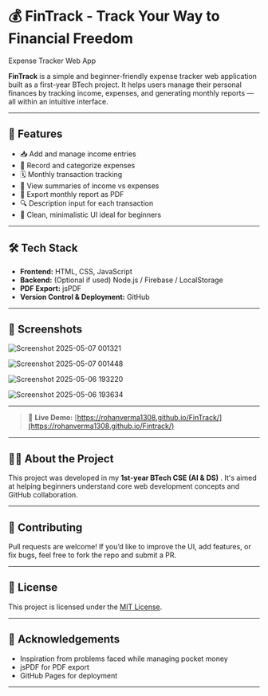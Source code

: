 # 💰 FinTrack - Track Your Way to Financial Freedom
Expense Tracker Web App

**FinTrack** is a simple and beginner-friendly expense tracker web application built as a first-year BTech project. It helps users manage their personal finances by tracking income, expenses, and generating monthly reports — all within an intuitive interface.

---

## 🚀 Features

* 📥 Add and manage income entries
* 💸 Record and categorize expenses
* 🗓️ Monthly transaction tracking
* 🧾 View summaries of income vs expenses
* 📄 Export monthly report as PDF
* 🔍 Description input for each transaction
* 🎨 Clean, minimalistic UI ideal for beginners

---

## 🛠️ Tech Stack

* **Frontend:** HTML, CSS, JavaScript
* **Backend:** (Optional if used) Node.js / Firebase / LocalStorage
* **PDF Export:** jsPDF
* **Version Control & Deployment:** GitHub

---

## 📸 Screenshots

![Screenshot 2025-05-07 001321](https://github.com/user-attachments/assets/0aaa2047-daad-4598-ac92-e115bc381168)

![Screenshot 2025-05-07 001448](https://github.com/user-attachments/assets/ac57064c-79ae-457f-9efd-7ab3f06c8132)

![Screenshot 2025-05-06 193220](https://github.com/user-attachments/assets/0b6e0a43-3943-4d26-915e-73292511c02d)

![Screenshot 2025-05-06 193634](https://github.com/user-attachments/assets/3d82e097-be6d-4911-a73b-f9c978f6d953)



---

> 🔗 **Live Demo:** [https://rohanverma1308.github.io/FinTrack/](https://rohanverma1308.github.io/Fintrack/)

---

## 🧑‍🎓 About the Project

This project was developed in my **1st-year BTech CSE (AI & DS)** . It's aimed at helping beginners understand core web development concepts and GitHub collaboration.

---

## 🤝 Contributing

Pull requests are welcome! If you’d like to improve the UI, add features, or fix bugs, feel free to fork the repo and submit a PR.

---

## 📄 License

This project is licensed under the [MIT License](LICENSE).

---

## 🙌 Acknowledgements

* Inspiration from problems faced while managing pocket money
* jsPDF for PDF export
* GitHub Pages for deployment

---

